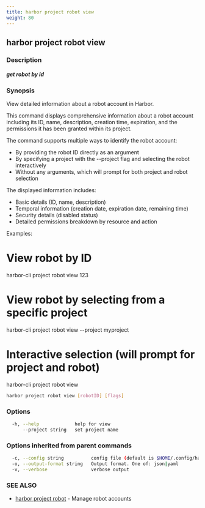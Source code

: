 ```yaml
---
title: harbor project robot view
weight: 80
---
```

## harbor project robot view

### Description

##### get robot by id

### Synopsis

View detailed information about a robot account in Harbor.

This command displays comprehensive information about a robot account including
its ID, name, description, creation time, expiration, and the permissions
it has been granted within its project.

The command supports multiple ways to identify the robot account:
- By providing the robot ID directly as an argument
- By specifying a project with the --project flag and selecting the robot interactively
- Without any arguments, which will prompt for both project and robot selection

The displayed information includes:
- Basic details (ID, name, description)
- Temporal information (creation date, expiration date, remaining time)
- Security details (disabled status)
- Detailed permissions breakdown by resource and action

Examples:
  # View robot by ID
  harbor-cli project robot view 123

  # View robot by selecting from a specific project
  harbor-cli project robot view --project myproject

  # Interactive selection (will prompt for project and robot)
  harbor-cli project robot view

```sh
harbor project robot view [robotID] [flags]
```

### Options

```sh
  -h, --help             help for view
      --project string   set project name
```

### Options inherited from parent commands

```sh
  -c, --config string          config file (default is $HOME/.config/harbor-cli/config.yaml)
  -o, --output-format string   Output format. One of: json|yaml
  -v, --verbose                verbose output
```

### SEE ALSO

* [harbor project robot](harbor-project-robot.md)	 - Manage robot accounts

